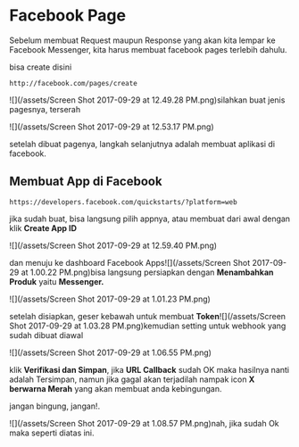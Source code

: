 # Facebook Page

Sebelum membuat Request maupun Response yang akan kita lempar ke Facebook Messenger, kita harus membuat facebook pages terlebih dahulu.

bisa create disini

```
http://facebook.com/pages/create
```

![](/assets/Screen Shot 2017-09-29 at 12.49.28 PM.png)silahkan buat jenis pagesnya, terserah

![](/assets/Screen Shot 2017-09-29 at 12.53.17 PM.png)

setelah dibuat pagenya, langkah selanjutnya adalah membuat aplikasi di facebook.

## Membuat App di Facebook

```
https://developers.facebook.com/quickstarts/?platform=web
```

jika sudah buat, bisa langsung pilih appnya, atau membuat dari awal dengan klik **Create App ID**

![](/assets/Screen Shot 2017-09-29 at 12.59.40 PM.png)

dan menuju ke dashboard Facebook Apps![](/assets/Screen Shot 2017-09-29 at 1.00.22 PM.png)bisa langsung persiapkan dengan **Menambahkan Produk** yaitu **Messenger.**

![](/assets/Screen Shot 2017-09-29 at 1.01.23 PM.png)

setelah disiapkan, geser kebawah untuk membuat **Token**![](/assets/Screen Shot 2017-09-29 at 1.03.28 PM.png)kemudian  setting untuk webhook yang sudah dibuat diawal

![](/assets/Screen Shot 2017-09-29 at 1.06.55 PM.png)

klik **Verifikasi dan Simpan**, jika **URL Callback** sudah OK maka hasilnya nanti adalah Tersimpan, namun jika gagal akan terjadilah nampak icon **X berwarna Merah** yang akan membuat anda kebingungan.

jangan bingung, jangan!.

![](/assets/Screen Shot 2017-09-29 at 1.08.57 PM.png)nah, jika sudah Ok maka seperti diatas ini.




